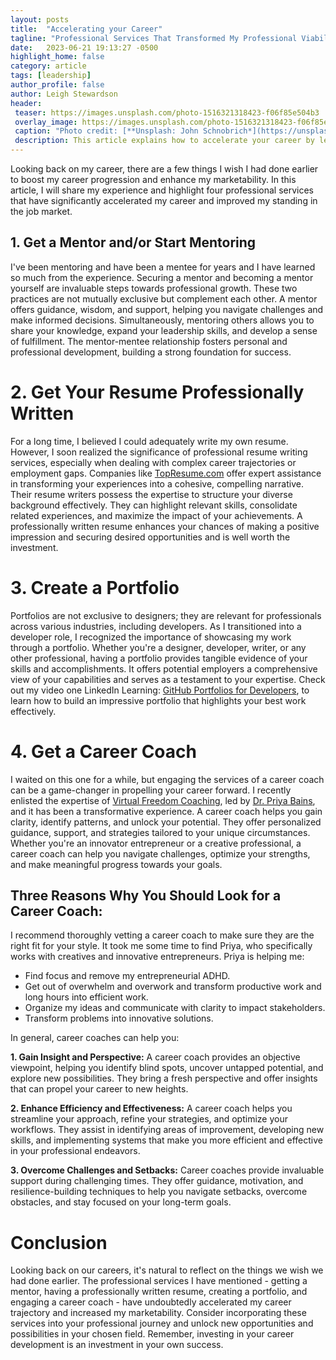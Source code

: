 ```yaml
---
layout: posts
title:  "Accelerating your Career"
tagline: "Professional Services That Transformed My Professional Viability"
date:   2023-06-21 19:13:27 -0500
highlight_home: false
category: article
tags: [leadership]
author_profile: false
author: Leigh Stewardson
header:
 teaser: https://images.unsplash.com/photo-1516321318423-f06f85e504b3
 overlay_image: https://images.unsplash.com/photo-1516321318423-f06f85e504b3
 caption: "Photo credit: [**Unsplash: John Schnobrich*](https://unsplash.com/@johnschno)"
 description: This article explains how to accelerate your career by leveraging professional services.
---
```


Looking back on my career, there are a few things I wish I had done earlier to boost my career progression and enhance my marketability. In this article, I will share my experience and highlight four professional services that have significantly accelerated my career and improved my standing in the job market.

## 1. Get a Mentor and/or Start Mentoring
I've been mentoring and have been a mentee for years and I have learned so much from the experience. Securing a mentor and becoming a mentor yourself are invaluable steps towards professional growth.  These two practices are not mutually exclusive but complement each other. A mentor offers guidance, wisdom, and support, helping you navigate challenges and make informed decisions. Simultaneously, mentoring others allows you to share your knowledge, expand your leadership skills, and develop a sense of fulfillment. The mentor-mentee relationship fosters personal and professional development, building a strong foundation for success.

# 2. Get Your Resume Professionally Written
For a long time, I believed I could adequately write my own resume. However, I soon realized the significance of professional resume writing services, especially when dealing with complex career trajectories or employment gaps. Companies like [TopResume.com](http://topresume.com) offer expert assistance in transforming your experiences into a cohesive, compelling narrative. Their resume writers possess the expertise to structure your diverse background effectively. They can highlight relevant skills, consolidate related experiences, and maximize the impact of your achievements. A professionally written resume enhances your chances of making a positive impression and securing desired opportunities and is well worth the investment.

# 3. Create a Portfolio
Portfolios are not exclusive to designers; they are relevant for professionals across various industries, including developers. As I transitioned into a developer role, I recognized the importance of showcasing my work through a portfolio. Whether you're a designer, developer, writer, or any other professional, having a portfolio provides tangible evidence of your skills and accomplishments. It offers potential employers a comprehensive view of your capabilities and serves as a testament to your expertise. Check out my video one LinkedIn Learning: [GitHub Portfolios for Developers](), to learn how to build an impressive portfolio that highlights your best work effectively.

# 4. Get a Career Coach
I waited on this one for a while, but engaging the services of a career coach can be a game-changer in propelling your career forward. I recently enlisted the expertise of [Virtual Freedom Coaching](http://www.vfcoaching.com), led by [Dr. Priya Bains](https://www.linkedin.com/in/vfcoaching/), and it has been a transformative experience. A career coach helps you gain clarity, identify patterns, and unlock your potential. They offer personalized guidance, support, and strategies tailored to your unique circumstances. Whether you're an innovator entrepreneur or a creative professional, a career coach can help you navigate challenges, optimize your strengths, and make meaningful progress towards your goals. 

## Three Reasons Why You Should Look for a Career Coach:
I recommend thoroughly vetting a career coach to make sure they are the right fit for your style. It took me some time to find Priya, who specifically works with creatives and innovative entrepreneurs. Priya is helping me:

* Find focus and remove my entrepreneurial ADHD.
* Get out of overwhelm and overwork and transform productive work and long hours into efficient work.
* Organize my ideas and communicate with clarity to impact stakeholders.
* Transform problems into innovative solutions.

In general, career coaches can help you:

**1. Gain Insight and Perspective:** A career coach provides an objective viewpoint, helping you identify blind spots, uncover untapped potential, and explore new possibilities. They bring a fresh perspective and offer insights that can propel your career to new heights.

**2. Enhance Efficiency and Effectiveness:** A career coach helps you streamline your approach, refine your strategies, and optimize your workflows. They assist in identifying areas of improvement, developing new skills, and implementing systems that make you more efficient and effective in your professional endeavors.

**3. Overcome Challenges and Setbacks:** Career coaches provide invaluable support during challenging times. They offer guidance, motivation, and resilience-building techniques to help you navigate setbacks, overcome obstacles, and stay focused on your long-term goals.

# Conclusion
Looking back on our careers, it's natural to reflect on the things we wish we had done earlier. The professional services I have mentioned - getting a mentor, having a professionally written resume, creating a portfolio, and engaging a career coach - have undoubtedly accelerated my career trajectory and increased my marketability. Consider incorporating these services into your professional journey and unlock new opportunities and possibilities in your chosen field. Remember, investing in your career development is an investment in your own success.